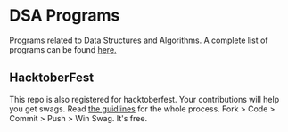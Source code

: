 # DSA Programs

Programs related to Data Structures and Algorithms.
A complete list of programs can be found [here.](DOCS/List.md)

## HacktoberFest

This repo is also registered for hacktoberfest. Your contributions will help you get swags.
Read [the guidlines](DOCS/CONTRIBUTING.md) for the whole process.
Fork > Code > Commit > Push > Win Swag. It's free.
